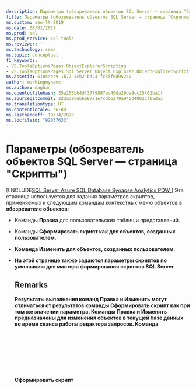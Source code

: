 ```yaml
---
description: Параметры (обозреватель объектов SQL Server — страница "Скрипты")
title: Параметры (обозреватель объектов SQL Server — страница "Скрипты")
ms.custom: seo-lt-2019
ms.date: 08/01/2017
ms.prod: sql
ms.prod_service: sql-tools
ms.reviewer: ''
ms.technology: ssms
ms.topic: conceptual
f1_keywords:
- VS.ToolsOptionsPages.ObjectExplorerScripting
- VS.ToolsOptionsPages.Sql_Server_Object_Explorer.ObjectExplorerScripting
ms.assetid: 6105aec9-1b72-4cb2-bd24-fc35f6d95240
author: markingmyname
ms.author: maghan
ms.openlocfilehash: 35a255bb4df3779897ec40da29da9cc15f62ba1f
ms.sourcegitcommit: 22dacedeb6e8721e7cdb6279a946d4002cfb5da3
ms.translationtype: HT
ms.contentlocale: ru-RU
ms.lasthandoff: 10/14/2020
ms.locfileid: "92037633"
---
```

# <a name="options-sql-server-object-explorer---scripting-page"></a>Параметры (обозреватель объектов SQL Server — страница "Скрипты")
[!INCLUDE[SQL Server Azure SQL Database Synapse Analytics PDW ](../../includes/applies-to-version/sql-asdb-asdbmi-asa-pdw.md)]
 Эта страница используется для задания параметров скриптов, применяемых к следующим командам контекстных меню объектов в **обозревателе объектов**:  
  
-   Команды **Правка** для пользовательских таблиц и представлений.  
  
-   Команды **Сформировать скрипт <object> как** для объектов, созданных пользователем.  
  
-   Команда **Изменить** для объектов, созданных пользователем.  
  
-   На этой странице также задаются параметры скриптов по умолчанию для **мастера формирования скриптов SQL Server**.  
  
## <a name="remarks"></a>Remarks  
Результаты выполнения команд **Правка** и **Изменить** могут отличаться от результатов команды **Сформировать скрипт <object> как** при том же значении параметра. Команды **Правка** и **Изменить** предназначены для изменения объектов в текущей базе данных во время сеанса работы редактора запросов. Команда **Сформировать скрипт <object> как** предназначена для формирования скрипта, который можно использовать позже для создания объектов.  
  
## <a name="options"></a>Параметры  
Укажите параметры создания скриптов, выбрав нужные настройки из числа доступных в окне списка, расположенном справа от каждого параметра.

> [!NOTE]
> Указанные параметры по умолчанию применяются только к варианту **Внести в скрипт всю базу данных и все объекты базы данных** и могут отличаться при использовании варианта **Выбрать отдельные объекты базы данных**.
  
### <a name="general-scripting-options"></a>Общие параметры скрипта  
**Разделить отдельные инструкции**  
Разделяет отдельные инструкции [!INCLUDE[tsql](../../includes/tsql-md.md)] с помощью пакетного разделителя. Чтобы изменить пакетный разделитель по умолчанию для **редактора запросов**, выберите **Сервис**/**Параметры**/**Выполнение запроса**/**SQL Server**/**Общие**/**Разделитель пакетов**. Значение по умолчанию — False. Дополнительные сведения см. в разделе [GO (Transact-SQL)](../../t-sql/language-elements/sql-server-utilities-statements-go.md).  
  
**Включить описательные заголовки**  
Добавляет к скрипту описательные комментарии, разделяя его на разделы для каждого объекта. Значение по умолчанию — True. Дополнительные сведения см. в разделе [/ *...* / (Comment) (Transact-SQL)](../../t-sql/language-elements/slash-star-comment-transact-sql.md).  
  
**Включить сжатие vardecimal**  
Включает параметры хранения vardecimal. Значение по умолчанию — False. Дополнительные сведения см. в разделе [sp_db_vardecimal_storage_format (Transact-SQL)](../../relational-databases/system-stored-procedures/sp-db-vardecimal-storage-format-transact-sql.md).  
  
**Создать скрипт для отслеживания изменений**  
Включает в скрипт сведения об отслеживании изменений.  
  
**Внести в скрипт полнотекстовые каталоги**  
Включает скрипт для полнотекстовых каталогов. Значение по умолчанию — False. Дополнительные сведения см. в разделе [CREATE FULLTEXT CATALOG (Transact-SQL)](../../t-sql/statements/create-fulltext-catalog-transact-sql.md).  
  
**Внести в скрипт инструкцию USE <database>**  
Добавляет в скрипт инструкцию USE DATABASE для создания объектов базы данных в контексте текущей базы данных в **обозревателе объектов** . Если предполагается выполнение скрипта в другой базе данных, присвойте этому параметру значение False, чтобы не включать инструкцию USE DATABASE. Значение по умолчанию — True. Дополнительные сведения см. в разделе [USE (Transact-SQL)](../../t-sql/language-elements/use-transact-sql.md).  
  
### <a name="object-scripting-options"></a>Параметры скрипта объекта  

**Проверьте наличие объекта**. Убедитесь в том, что объект с заданным именем существует, перед его изменением или удалением. Перед созданием объекта убедитесь в том, что объект с заданным именем отсутствует. Дополнительные сведения см. в разделах [IF...ELSE (Transact-SQL)](../../t-sql/language-elements/if-else-transact-sql.md) и [EXISTS (Transact-SQL)](../../t-sql/language-elements/exists-transact-sql.md).

**Сформировать скрипт для зависимых объектов**  
Формирует скрипт для дополнительных объектов, необходимых при выполнении скрипта для выбранного объекта. Значение по умолчанию — False.  
  
**Имена объектов квалификаторов схемы**  
Квалифицирует имена объектов по схеме объектов. Значение по умолчанию — False. Дополнительные сведения см. в разделе [Создание схемы базы данных](../../relational-databases/security/authentication-access/create-a-database-schema.md).  

**Создать скрипт с параметрами сжатия данных**. Включает в скрипт параметры сжатия данных. Значение по умолчанию — False.

**Внести в скрипт расширенные свойства**  
Включает в скрипт расширенные свойства, если они имеются у объекта. Значение по умолчанию — False. Дополнительные сведения см. в разделе [sp_addextendedproperty (Transact-SQL)](../../relational-databases/system-stored-procedures/sp-addextendedproperty-transact-sql.md).  
  
**Владелец скрипта**  
Включает владельца в созданный скрипт. Значение по умолчанию — False.  
  
**Внести в скрипт разрешения**  
Включает в скрипт разрешения для объектов базы данных. Значение по умолчанию — True. Дополнительные сведения см. в разделе [Разрешения](../../relational-databases/security/permissions-database-engine.md).  
  
### <a name="tableview-options"></a>Параметры таблицы или представления  
Следующие параметры применяются только к скриптам таблиц и представлений.  
  
**Преобразовать определяемые пользователем типы данных в базовые типы**  
Преобразует определяемые пользователем типы данных в базовые типы, из которых они были созданы. Используйте значение True, если в базе данных, в которой будет выполняться скрипт, отсутствуют определяемые пользователем типы данных базы данных-источника. Используйте значение False для сохранения определяемых пользователем типов данных. Значение по умолчанию — False. Дополнительные сведения см. в разделе [CREATE TYPE (Transact-SQL)](../../t-sql/statements/create-type-transact-sql.md).  
  
**Создать команды SET ANSI PADDING**  
Добавляет инструкцию SET ANSI_PADDING до и после каждой инструкции CREATE TABLE. Значение по умолчанию — True. Дополнительные сведения см. в разделе [SET ANSI_PADDING (Transact-SQL)](../../t-sql/statements/set-ansi-padding-transact-sql.md).  
  
**Включить сортировку**  
Включить параметры сортировки в определение столбца. Значение по умолчанию — True. Дополнительные сведения см. в статье [Collation and Unicode Support](../../relational-databases/collations/collation-and-unicode-support.md).  
  
**Включить свойство IDENTITY**  
Включает определения для начального значения свойства IDENTITY и шага приращения значения свойства IDENTITY. Значение по умолчанию — True. Дополнительные сведения см. в разделе [IDENTITY (Property) (Transact-SQL)](../../t-sql/statements/create-table-transact-sql-identity-property.md).  
  
**Ссылки на внешние ключи квалификаторов схемы**  
Добавляет имя схемы к ссылкам на таблицы для ограничений FOREIGN KEY. Значение по умолчанию — True.  
  
**Внести в скрипт связанные значения по умолчанию и правила**  
Включает вызовы хранимых процедур привязки **sp_bindefault** и **sp_bindrule** . Значение по умолчанию — True. Дополнительные сведения см. в разделах [sp_bindefault (Transact-SQL)](../../relational-databases/system-stored-procedures/sp-bindefault-transact-sql.md) и [sp_bindrule (Transact-SQL)](../../relational-databases/system-stored-procedures/sp-bindrule-transact-sql.md).  
  
**Внести в скрипт ограничения CHECK**  
Добавляет в скрипт [ограничения CHECK](../../relational-databases/tables/unique-constraints-and-check-constraints.md) . Значение по умолчанию — True.  
  
**Внести в скрипт значения по умолчанию**  
Включает в скрипт значения по умолчанию для столбца. Значение по умолчанию — False. Дополнительные сведения см. в статье [CREATE DEFAULT (Transact-SQL)](../../t-sql/statements/create-default-transact-sql.md).  
  
**Внести в скрипт файловые группы**  
Указывает файловую группу в предложении ON для определений таблиц. Значение по умолчанию — False. Дополнительные сведения см. в статье [CREATE TABLE (Transact-SQL)](../../t-sql/statements/create-table-transact-sql.md).  
  
**Внести в скрипт внешние ключи**  
Включает в скрипт [ограничения FOREIGN KEY](../../relational-databases/tables/primary-and-foreign-key-constraints.md) . Значение по умолчанию — False.  
  
**Внести в скрипт полнотекстовые индексы**  
Включает в скрипт полнотекстовые индексы. Значение по умолчанию — False. Дополнительные сведения см. в статье [CREATE FULLTEXT INDEX (Transact-SQL)](../../t-sql/statements/create-fulltext-index-transact-sql.md).  
  
**Внести в скрипт индексы**  
Включает в скрипт кластеризованные, некластеризованные индексы и XML-индексы. Значение по умолчанию — True. Дополнительные сведения см. в статье [CREATE INDEX (Transact-SQL)](../../t-sql/statements/create-index-transact-sql.md).  
  
**Внести в скрипт схемы секционирования**  
Включить в скрипт схемы секционирования таблиц. Значение по умолчанию — False. Дополнительные сведения см. в статье [CREATE PARTITION SCHEME (Transact-SQL)](../../t-sql/statements/create-partition-scheme-transact-sql.md).  
  
**Внести в скрипт первичные ключи**  
Включает в скрипт [ограничения первичных и внешних ключей](../../relational-databases/tables/primary-and-foreign-key-constraints.md) . Значение по умолчанию — True.  
  
**Внести в скрипт команды сбора статистики**  
Включает в скрипт определяемые пользователем команды сбора статистики. Значение по умолчанию — False. Дополнительные сведения см. в разделе [CREATE STATISTICS (Transact-SQL)](../../t-sql/statements/create-statistics-transact-sql.md).  
  
**Внести в скрипт триггеры**  
Включает в скрипт триггеры. Значение по умолчанию — False. Дополнительные сведения см. в разделе [CREATE TRIGGER (Transact-SQL)](../../t-sql/statements/create-trigger-transact-sql.md).  
  
**Внести в скрипт уникальные ключи**  
Включает в скрипт [ограничения уникальности и ограничения проверки](../../relational-databases/tables/unique-constraints-and-check-constraints.md) . Значение по умолчанию — False.  
  
**Внести в скрипт столбцы просмотра**  
Объявляет столбцы представления в заголовках представлений. Значение по умолчанию — False. Дополнительные сведения см. в статье [CREATE VIEW (Transact-SQL)](../../t-sql/statements/create-view-transact-sql.md).  
  
**Включить системные имена DRI**  
Включает созданные системой имена ограничений для обеспечения декларативной ссылочной целостности. Значение по умолчанию — False. Дополнительные сведения см. в статье [REFERENTIAL_CONSTRAINTS (Transact-SQL)](../../relational-databases/system-information-schema-views/referential-constraints-transact-sql.md).  
  
### <a name="version-options"></a>Параметры версии

**Использовать параметры сценариев согласно источнику**. Если этот параметр включен, целевая версия, выпуск ядра и тип ядра для создаваемых скриптов аналогичны тем, что используются на сервере, где находится объект скрипта. При этом другие параметры версий отключаются (и игнорируются). 

**Скрипт для выпуска ядра СУБД**. Создаваемые скрипты будут предназначены для указанного [выпуска ядра](/dotnet/api/microsoft.sqlserver.management.smo.edition).

**Скрипт для типа ядра СУБД**. Создаваемые скрипты будут предназначены для указанного [типа ядра СУБД](/previous-versions/sql/sql-server-2014/ee642509(v=sql.120)).

**Скрипт для версии сервера**  
Создаваемые скрипты будут предназначены для указанной версии [!INCLUDE[ssNoVersion](../../includes/ssnoversion-md.md)]. Новые функции [!INCLUDE[ssCurrent](../../includes/sscurrent-md.md)] нельзя внести в скрипты для более ранних версий. Некоторые скрипты, созданные для [!INCLUDE[ssCurrent](../../includes/sscurrent-md.md)] , нельзя выполнять на серверах, где выполняется более ранняя версия [!INCLUDE[ssNoVersion](../../includes/ssnoversion-md.md)], или в базе данных с более ранним значением [уровня совместимости баз данных](../../t-sql/statements/alter-database-transact-sql-compatibility-level.md).  

## <a name="see-also"></a>См. также раздел  
[Формирование скриптов (среда SQL Server Management Studio)](../scripting/generate-scripts-sql-server-management-studio.md)  
